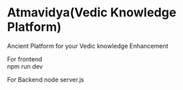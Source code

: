  # Atmavidya(Vedic Knowledge Platform)
 
Ancient  Platform  for your Vedic knowledge Enhancement 

For frontend   
npm run dev


For Backend 
node server.js
